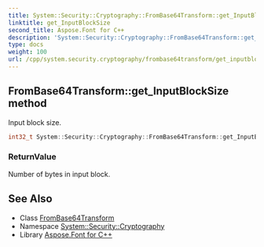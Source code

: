 ```yaml
---
title: System::Security::Cryptography::FromBase64Transform::get_InputBlockSize method
linktitle: get_InputBlockSize
second_title: Aspose.Font for C++
description: 'System::Security::Cryptography::FromBase64Transform::get_InputBlockSize method. Input block size in C++.'
type: docs
weight: 100
url: /cpp/system.security.cryptography/frombase64transform/get_inputblocksize/
---
```

## FromBase64Transform::get_InputBlockSize method


Input block size.

```cpp
int32_t System::Security::Cryptography::FromBase64Transform::get_InputBlockSize()
```


### ReturnValue

Number of bytes in input block.

## See Also

* Class [FromBase64Transform](../)
* Namespace [System::Security::Cryptography](../../)
* Library [Aspose.Font for C++](../../../)
